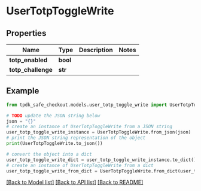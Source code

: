 # UserTotpToggleWrite



## Properties

Name | Type | Description | Notes
------------ | ------------- | ------------- | -------------
**totp_enabled** | **bool** |  | 
**totp_challenge** | **str** |  | 

## Example

```python
from tpdk_safe_checkout.models.user_totp_toggle_write import UserTotpToggleWrite

# TODO update the JSON string below
json = "{}"
# create an instance of UserTotpToggleWrite from a JSON string
user_totp_toggle_write_instance = UserTotpToggleWrite.from_json(json)
# print the JSON string representation of the object
print(UserTotpToggleWrite.to_json())

# convert the object into a dict
user_totp_toggle_write_dict = user_totp_toggle_write_instance.to_dict()
# create an instance of UserTotpToggleWrite from a dict
user_totp_toggle_write_from_dict = UserTotpToggleWrite.from_dict(user_totp_toggle_write_dict)
```
[[Back to Model list]](../README.md#documentation-for-models) [[Back to API list]](../README.md#documentation-for-api-endpoints) [[Back to README]](../README.md)


